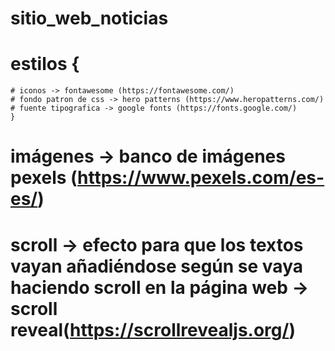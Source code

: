 # sitio_web_noticias
# estilos {
    # iconos -> fontawesome (https://fontawesome.com/)
    # fondo patron de css -> hero patterns (https://www.heropatterns.com/)
    # fuente tipografica -> google fonts (https://fonts.google.com/)
    } 
# imágenes -> banco de imágenes pexels (https://www.pexels.com/es-es/)

# scroll -> efecto para que los textos vayan añadiéndose según se vaya haciendo scroll en la página web -> scroll reveal(https://scrollrevealjs.org/)

